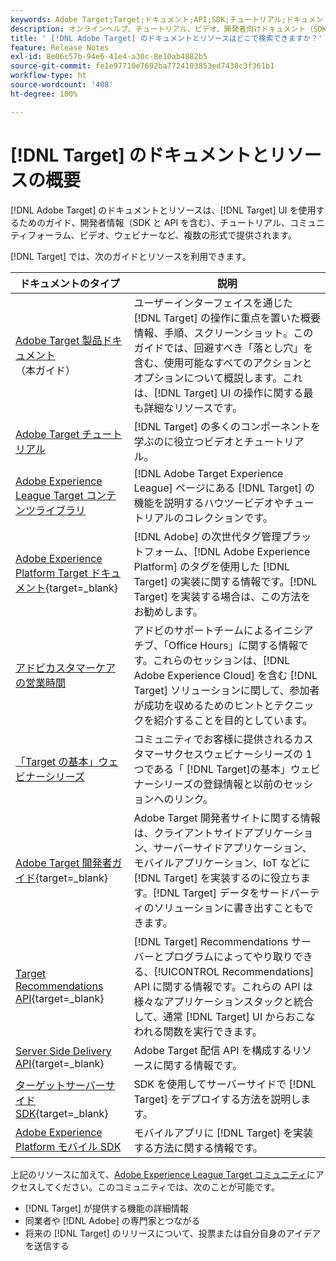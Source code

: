 ```yaml
---
keywords: Adobe Target;Target;ドキュメント;API;SDK;チュートリアル;ドキュメント
description: オンラインヘルプ、チュートリアル、ビデオ、開発者向けドキュメント（SDK、API および JavaScript ライブラリ）などの  [!DNL Adobe Target]  ドキュメントにアクセスしましょう。
title: ' [!DNL Adobe Target] のドキュメントとリソースはどこで検索できますか？'
feature: Release Notes
exl-id: 8e06c57b-94e6-41e4-a30c-8e10ab4882b5
source-git-commit: fe1e97710e7692ba7724103853ed7438c3f361b1
workflow-type: ht
source-wordcount: '408'
ht-degree: 100%

---
```


# [!DNL Target] のドキュメントとリソースの概要

[!DNL Adobe Target] のドキュメントとリソースは、[!DNL Target] UI を使用するためのガイド、開発者情報（SDK と API を含む）、チュートリアル、コミュニティフォーラム、ビデオ、ウェビナーなど、複数の形式で提供されます。

[!DNL Target] では、次のガイドとリソースを利用できます。

| ドキュメントのタイプ | 説明 |
| --- | --- |
| [Adobe Target 製品ドキュメント](/help/main/target-home.md)<br>（本ガイド） | ユーザーインターフェイスを通じた [!DNL Target] の操作に重点を置いた概要情報、手順、スクリーンショット。このガイドでは、回避すべき「落とし穴」を含む、使用可能なすべてのアクションとオプションについて概説します。これは、[!DNL Target] UI の操作に関する最も詳細なリソースです。 |
| [Adobe Target チュートリアル](https://experienceleague.adobe.com/docs/target-learn/tutorials/overview.html?lang=ja) | [!DNL Target] の多くのコンポーネントを学ぶのに役立つビデオとチュートリアル。 |
| [Adobe Experience League Target コンテンツライブラリ](https://guided.adobe.com/#recommended/solutions/target) | [!DNL Adobe Target Experience League] ページにある [!DNL Target] の機能を説明するハウツービデオやチュートリアルのコレクションです。 |
| [Adobe Experience Platform Target ドキュメント](https://experienceleague.adobe.com/docs/target-dev/developer/client-side/at-js-implementation/deploy-at-js/implement-target-using-adobe-launch.html?lang=ja){target=_blank} | [!DNL Adobe] の次世代タグ管理プラットフォーム、[!DNL Adobe Experience Platform] のタグを使用した [!DNL Target] の実装に関する情報です。[!DNL Target] を実装する場合は、この方法をお勧めします。 |
| [アドビカスタマーケアの営業時間](/help/main/cmp-resources-and-contact-information.md#concept_58EA30379D3B48C4848BA2A8C464A5B7) | アドビのサポートチームによるイニシアチブ、「Office Hours」に関する情報です。これらのセッションは、[!DNL Adobe Experience Cloud] を含む [!DNL Target] ソリューションに関して、参加者が成功を収めるためのヒントとテクニックを紹介することを目的としています。 |
| [「Target の基本」ウェビナーシリーズ](https://landing.adobe.com/acs/2018/na/adobe-target/registration.html) | コミュニティでお客様に提供されるカスタマーサクセスウェビナーシリーズの 1 つである「 [!DNL Target]の基本」ウェビナーシリーズの登録情報と以前のセッションへのリンク。 |
| [Adobe Target 開発者ガイド](https://experienceleague.adobe.com/docs/target-dev/developer/overview.html?lang=ja){target=_blank} | Adobe Target 開発者サイトに関する情報は、クライアントサイドアプリケーション、サーバーサイドアプリケーション、モバイルアプリケーション、IoT などに [!DNL Target] を実装するのに役立ちます。[!DNL Target] データをサードパーティのソリューションに書き出すこともできます。 |
| [Target Recommendations API](https://experienceleague.adobe.com/docs/target-dev/developer/api/recommendations-api/overview.html?lang=ja){target=_blank} | [!DNL Target] Recommendations サーバーとプログラムによってやり取りできる、[!UICONTROL Recommendations] API に関する情報です。これらの API は様々なアプリケーションスタックと統合して、通常 [!DNL Target] UI からおこなわれる関数を実行できます。 |
| [Server Side Delivery API](https://experienceleague.adobe.com/docs/target-dev/developer/server-side/server-side-overview.html?lang=ja){target=_blank} | Adobe Target 配信 API を構成するリソースに関する情報です。 |
| [ターゲットサーバーサイド SDK](https://experienceleague.adobe.com/docs/target-dev/developer/server-side/getting-started.html?lang=ja){target=_blank} | SDK を使用してサーバーサイドで [!DNL Target] をデプロイする方法を説明します。 |
| [Adobe Experience Platform モバイル SDK](https://experienceleague.adobe.com/docs/mobile.html?lang=ja) | モバイルアプリに [!DNL Target] を実装する方法に関する情報です。 |

上記のリソースに加えて、[Adobe Experience League Target コミュニティ](https://experienceleaguecommunities.adobe.com/t5/adobe-target/ct-p/adobe-target-community)にアクセスしてください。このコミュニティでは、次のことが可能です。

* [!DNL Target] が提供する機能の詳細情報
* 同業者や [!DNL Adobe] の専門家とつながる
* 将来の [!DNL Target] のリリースについて、投票または自分自身のアイデアを送信する